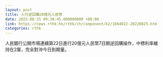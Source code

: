 ```yaml
---
layout: post
title: 人行逆回購20億元人民幣
date: 2022-08-25 09:38:45.000000000 +08:00
link: https://news.rthk.hk/rthk/ch/component/k2/1664022-20220825.htm
categories: rthk
---
```


人民銀行公開市場連續第22日進行20億元人民幣7日期逆回購操作，中標利率維持在2厘，完全對沖今日到期量。
